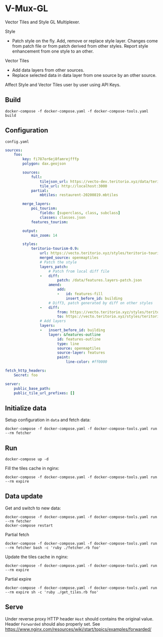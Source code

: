 # V-Mux-GL
Vector Tiles and Style GL Multiplexer.

Style
- Patch style on the fly. Add, remove or replace style layer. Changes come from patch file or from patch derived from other styles. Report style enhancement from one style to an other.

Vector Tiles
- Add data layers from other sources.
- Replace selected data in data layer from one source by an other source.

Affect Style and Vector Tiles user by user using API Keys.


## Build
```
docker-compose -f docker-compose.yaml -f docker-compose-tools.yaml build
```

## Configuration

`config.yaml`

```yaml
sources:
    foo:
        key: fi787or6ej8famrejfffp
        polygon: dax.geojson

        sources:
            full:
                tilejson_url: https://vecto-dev.teritorio.xyz/data/teritorio-dev.json
                tile_url: http://localhost:3000
            partial:
                mbtiles: restaurent-20200819.mbtiles

        merge_layers:
            poi_tourism:
                fields: [superclass, class, subclass]
                classes: classes.json
            features_tourism:

        output:
            min_zoom: 14

        styles:
            teritorio-tourism-0.9:
                url: https://vecto.teritorio.xyz/styles/teritorio-tourism-0.9/style.json
                merged_source: openmaptiles
                # Patch the style
                layers_patch:
                    # Patch from local diff file
                -   diff:
                        patch: /data/features.layers-patch.json
                    amend:
                        add:
                        -   id: features-fill
                            insert_before_id: building
                    # Diff3, patch generated by diff on other styles
                -   diff:
                        from: https://vecto.teritorio.xyz/styles/teritorio-basic-dev/style.json
                        to: https://vecto.teritorio.xyz/styles/teritorio-tourism-dev/style.json
                # Add layers
                layers:
                -   insert_before_id: building
                    layer: &features-outline
                        id: features-outline
                        type: line
                        source: openmaptiles
                        source-layer: features
                        paint:
                            line-color: #ff0000

fetch_http_headers:
    Secret: foo

server:
    public_base_path:
    public_tile_url_prefixes: []
```

## Initialize data
Setup configuration in `data` and fetch data:
```
docker-compose -f docker-compose.yaml -f docker-compose-tools.yaml run --rm fetcher
```

## Run
```
docker-compose up -d
```

Fill the tiles cache in nginx:
```
docker-compose -f docker-compose.yaml -f docker-compose-tools.yaml run --rm expire
```

## Data update

Get and switch to new data:
```
docker-compose -f docker-compose.yaml -f docker-compose-tools.yaml run --rm fetcher
docker-compose restart
```

Partial fetch
```
docker-compose -f docker-compose.yaml -f docker-compose-tools.yaml run --rm fetcher bash -c 'ruby ./fetcher.rb foo'
```

Update the tiles cache in nginx:
```
docker-compose -f docker-compose.yaml -f docker-compose-tools.yaml run --rm expire
```

Partial expire
```
docker-compose -f docker-compose.yaml -f docker-compose-tools.yaml run --rm expire sh -c 'ruby ./get_tiles.rb foo'
```

## Serve

Under reverse proxy HTTP header `Host` should contains the original value.
Header `Forwarded` should also properly set. See https://www.nginx.com/resources/wiki/start/topics/examples/forwarded/
